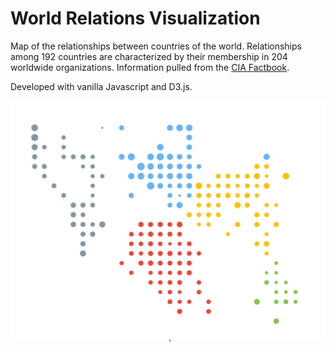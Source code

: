# World Relations Visualization

Map of the relationships between countries of the world. Relationships among 192 countries are characterized by their membership in 204 worldwide organizations. Information pulled from the [CIA Factbook](https://www.cia.gov/library/publications/the-world-factbook/).

Developed with vanilla Javascript and D3.js.

![Country map sample image](https://github.com/LikeCarter/world-relations-viz/raw/master/demo/countries.jpg "Country map")

